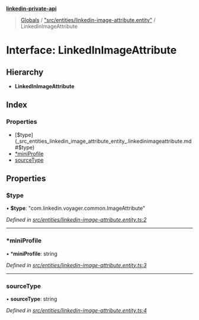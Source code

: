 **[linkedin-private-api](../README.md)**

> [Globals](../globals.md) / ["src/entities/linkedin-image-attribute.entity"](../modules/_src_entities_linkedin_image_attribute_entity_.md) / LinkedInImageAttribute

# Interface: LinkedInImageAttribute

## Hierarchy

* **LinkedInImageAttribute**

## Index

### Properties

* [$type](_src_entities_linkedin_image_attribute_entity_.linkedinimageattribute.md#$type)
* [*miniProfile](_src_entities_linkedin_image_attribute_entity_.linkedinimageattribute.md#*miniprofile)
* [sourceType](_src_entities_linkedin_image_attribute_entity_.linkedinimageattribute.md#sourcetype)

## Properties

### $type

•  **$type**: \"com.linkedin.voyager.common.ImageAttribute\"

*Defined in [src/entities/linkedin-image-attribute.entity.ts:2](https://github.com/elieobeid7/linkedin-private-api/blob/d9248d2/src/entities/linkedin-image-attribute.entity.ts#L2)*

___

### *miniProfile

•  ***miniProfile**: string

*Defined in [src/entities/linkedin-image-attribute.entity.ts:3](https://github.com/elieobeid7/linkedin-private-api/blob/d9248d2/src/entities/linkedin-image-attribute.entity.ts#L3)*

___

### sourceType

•  **sourceType**: string

*Defined in [src/entities/linkedin-image-attribute.entity.ts:4](https://github.com/elieobeid7/linkedin-private-api/blob/d9248d2/src/entities/linkedin-image-attribute.entity.ts#L4)*
